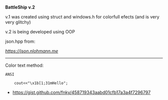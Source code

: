 **BattleShip v.2**

v.1 was created using struct and windows.h for colorfull efects (and is very very glitchy)  

v.2 is being developed using OOP

json.hpp from:

*https://json.nlohmann.me*

---

Color text method:

    ANSI

```
	cout<<"\x1b[1;31mHello";
```

* https://gist.github.com/fnky/458719343aabd01cfb17a3a4f7296797
